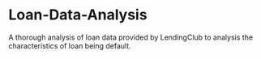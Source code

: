 # Loan-Data-Analysis
A thorough analysis of loan data provided by LendingClub to analysis the characteristics of loan being default. 
